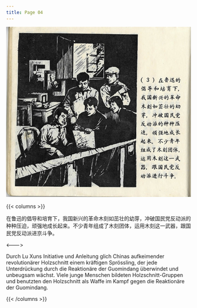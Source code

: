 ```yaml
---
title: Page 04
---
```


![luxun front](../../../images/luxun/YifuMukeDeGushi/4-page-00001.jpg)

{{< columns >}}

在鲁迅的倡导和培育下，我国新兴的革命木刻如茁壮的幼芽，冲破国民党反动派的种种压迫，顽强地成长起来。不少青年组成了木刻团体，运用木刻这一武器，跟国民党反动派进京斗争。

<--->

Durch Lu Xuns Initiative und Anleitung glich Chinas aufkeimender revolutionärer Holzschnitt einem kräftigen Sprössling, der jede Unterdrückung durch die Reaktionäre der Guomindang überwindet und unbeugsam wächst. Viele junge Menschen bildeten Holzschnitt-Gruppen und benutzten den Holzschnitt als Waffe im Kampf gegen die Reaktionäre der Guomindang.

{{< /columns >}}